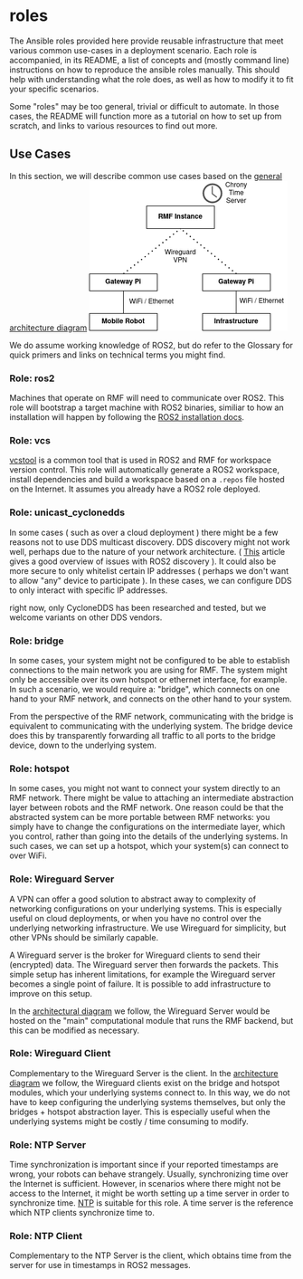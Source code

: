 # roles

The Ansible roles provided here provide reusable infrastructure that meet various common use-cases in a deployment scenario. Each role is accompanied, in its README, a list of concepts and (mostly command line) instructions on how to reproduce the ansible roles manually. This should help with understanding what the role does, as well as how to modify it to fit your specific scenarios.

Some "roles" may be too general, trivial or difficult to automate. In those cases, the README will function more as a tutorial on how to set up from scratch, and links to various resources to find out more.

## Use Cases
In this section, we will describe common use cases based on the [general architecture diagram](/docs/architecture.md)
![architecture-diagram](/docs/architecture.png)

We do assume working knowledge of ROS2, but do refer to the Glossary for quick primers and links on technical terms you might find.

### Role: ros2
Machines that operate on RMF will need to communicate over ROS2. This role will bootstrap a target machine with ROS2 binaries, similiar to how an installation will happen by following the [ROS2 installation docs](https://docs.ros.org/en/foxy/Installation/Ubuntu-Install-Binary.html).

### Role: vcs
[vcstool](https://github.com/dirk-thomas/vcstool) is a common tool that is used in ROS2 and RMF for workspace version control. This role will automatically generate a ROS2 workspace, install dependencies and build a workspace based on a `.repos` file hosted on the Internet. It assumes you already have a ROS2 role deployed.

### Role: unicast_cyclonedds
In some cases ( such as over a cloud deployment ) there might be a few reasons not to use DDS multicast discovery. DDS discovery might not work well, perhaps due to the nature of your network architecture. ( [This](https://ubuntu.com/blog/exploring-ros-2-with-kubernetes) article gives a good overview of issues with ROS2 discovery ). It could also be more secure to only whitelist certain IP addresses ( perhaps we don't want to allow "any" device to participate ). In these cases, we can configure DDS to only interact with specific IP addresses.

right now, only CycloneDDS has been researched and tested, but we welcome variants on other DDS vendors.

### Role: bridge 
In some cases, your system might not be configured to be able to establish connections to the main network you are using for RMF. The system might only be accessible over its own hotspot or ethernet interface, for example. In such a scenario, we would require a: "bridge", which connects on one hand to your RMF network, and connects on the other hand to your system. 

From the perspective of the RMF network, communicating with the bridge is equivalent to communicating with the underlying system. The bridge device does this by transparently forwarding all traffic to all ports to the bridge device, down to the underlying system.

### Role: hotspot
In some cases, you might not want to connect your system directly to an RMF network. There might be value to attaching an intermediate abstraction layer between robots and the RMF network. One reason could be that the abstracted system can be more portable between RMF networks: you simply have to change the configurations on the intermediate layer, which you control, rather than going into the details of the underlying systems. 
In such cases, we can set up a hotspot, which your system(s) can connect to over WiFi. 

### Role: Wireguard Server
A VPN can offer a good solution to abstract away to complexity of networking configurations on your underlying systems. This is especially useful on cloud deployments, or when you have no control over the underlying networking infrastructure. We use Wireguard for simplicity, but other VPNs should be similarly capable.

A Wireguard server is the broker for Wireguard clients to send their (encrypted) data. The Wireguard server then forwards the packets. This simple setup has inherent limitations, for example the Wireguard server becomes a single point of failure. It is possible to add infrastructure to improve on this setup. 

In the [architectural diagram](/docs/architecture.ong) we follow, the Wireguard Server would be hosted on the "main" computational module that runs the RMF backend, but this can be modified as necessary.

### Role: Wireguard Client
Complementary to the Wireguard Server is the client. In the [architecture diagram](/docs/architecture.png) we follow, the Wireguard clients exist on the bridge and hotspot modules, which your underlying systems connect to. In this way, we do not have to keep configuring the underlying systems themselves, but only the bridges + hotspot abstraction layer. This is especially useful when the underlying systems might be costly / time consuming to modify.

### Role: NTP Server
Time synchronization is important since if your reported timestamps are wrong, your robots can behave strangely. Usually, synchronizing time over the Internet is sufficient. However, in scenarios where there might not be access to the Internet, it might be worth setting up a time server in order to synchronize time. [NTP](https://chrony.tuxfamily.org/) is suitable for this role. A time server is the reference which NTP clients synchronize time to.

### Role: NTP Client
Complementary to the NTP Server is the client, which obtains time from the server for use in timestamps in ROS2 messages.
